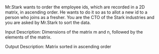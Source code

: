 Mr.Stark wants to order the employee ids, which are recorded in a 2D matrix, in ascending order. He wants to do it so as to allot a new id to a person who joins as a fresher. You are the CTO of the Stark industries and you are asked by Mr.Stark to sort the data.
 

Input Description:
Dimensions of the matrix m and n, followed by the elements of the matrix.

Output Description:
Matrix sorted in ascending order